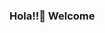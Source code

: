 ### Hola!!👋 Welcome 

<!--
**euphorichubbbb/euphorichubbbb** I'm a C.S Enthusiast on a mission to conquer the digital realm, one elegant algorithm at a time!!

- 🔭🌐 In this world wide web, I speak the languages of HTML, CSS, and JavaScript fluently, but my coding repertoire expands beyond front-end sorcery. I wield the power of Python, Java, and C++ to conquer the realms of back-end development and algorithmic wizardry. ...
- 🌱.While I'm a prospective physical science major, I often finds himself carried away by a smorgasbord of intellectual curiosities, which I explore by meandering through obscure Wikipedia pages. I love to read fantasy novels in my free time this both aspects combined inspire me for scientific writing.Besides this, I have always been enthralled by both Physics and Math and have taken part in Mathematics and physics competitions ...
- 🤔 Currently the potential of AI has always fascinated me, so I'm immersing myself in the captivating field of machine learning. From understanding the fundamentals of neural networks and deep learning to exploring frameworks like TensorFlow and PyTorch, I'm training models and unraveling the mysteries of intelligent algorithms. ...

-->
